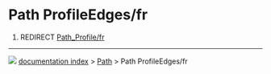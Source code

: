 # Path ProfileEdges/fr
1.  REDIRECT [Path_Profile/fr](Path_Profile/fr.md)



---
![](images/Right_arrow.png) [documentation index](../README.md) > [Path](Path_Workbench.md) > Path ProfileEdges/fr
